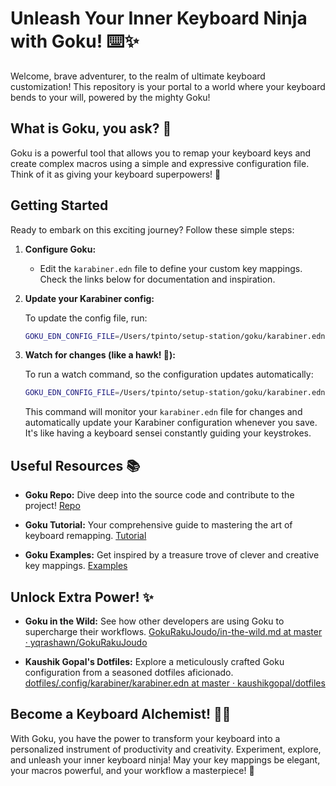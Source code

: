 # Unleash Your Inner Keyboard Ninja with Goku! ⌨️✨

Welcome, brave adventurer, to the realm of ultimate keyboard customization! This repository is your portal to a world where your keyboard bends to your will, powered by the mighty Goku!

## What is Goku, you ask? 🤔

Goku is a powerful tool that allows you to remap your keyboard keys and create complex macros using a simple and expressive configuration file. Think of it as giving your keyboard superpowers! 💪

## Getting Started

Ready to embark on this exciting journey? Follow these simple steps:

1.  **Configure Goku:**
    -   Edit the `karabiner.edn` file to define your custom key mappings. Check the links below for documentation and inspiration.

2.  **Update your Karabiner config:**

    To update the config file, run:

    ```bash
    GOKU_EDN_CONFIG_FILE=/Users/tpinto/setup-station/goku/karabiner.edn goku
    ```

3.  **Watch for changes (like a hawk! 🦅):**

    To run a watch command, so the configuration updates automatically:

    ```bash
    GOKU_EDN_CONFIG_FILE=/Users/tpinto/setup-station/goku/karabiner.edn gokuw
    ```

    This command will monitor your `karabiner.edn` file for changes and automatically update your Karabiner configuration whenever you save. It's like having a keyboard sensei constantly guiding your keystrokes.

## Useful Resources 📚

*   **Goku Repo:** Dive deep into the source code and contribute to the project!
    [Repo](https://github.com/yqrashawn/GokuRakuJoudo/tree/master)

*   **Goku Tutorial:** Your comprehensive guide to mastering the art of keyboard remapping.
    [Tutorial](https://github.com/yqrashawn/GokuRakuJoudo/blob/master/tutorial.md)

*   **Goku Examples:** Get inspired by a treasure trove of clever and creative key mappings.
    [Examples](https://github.com/yqrashawn/GokuRakuJoudo/blob/master/examples.org)

## Unlock Extra Power! ✨

*   **Goku in the Wild:** See how other developers are using Goku to supercharge their workflows.
    [GokuRakuJoudo/in-the-wild.md at master · yqrashawn/GokuRakuJoudo](https://github.com/yqrashawn/GokuRakuJoudo/blob/master/in-the-wild.md)

*   **Kaushik Gopal's Dotfiles:** Explore a meticulously crafted Goku configuration from a seasoned dotfiles aficionado.
    [dotfiles/.config/karabiner/karabiner.edn at master · kaushikgopal/dotfiles](https://github.com/kaushikgopal/dotfiles/blob/master/.config/karabiner/karabiner.edn)

## Become a Keyboard Alchemist! 🧙‍♂️

With Goku, you have the power to transform your keyboard into a personalized instrument of productivity and creativity. Experiment, explore, and unleash your inner keyboard ninja! May your key mappings be elegant, your macros powerful, and your workflow a masterpiece! 🚀